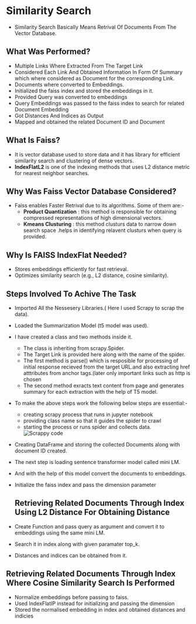 # Similarity Search
- Similarity Search Basically Means Retrival Of Documents From The Vector Database.

## What Was Performed?
- Multiple Links Where Extracted From The Target Link
- Considered Each Link And Obtained Information In Form Of Summary which where considered as Document for the corresponding Link.
- Documents where converted to Embeddings.
- Initialized the faiss index and stored the embeddings in it.
- Provided Query was converted to embeddings
- Query Embeddings was passed to the faiss index to search for related Document Embedding
- Got Distances And Indices as Output 
- Mapped and obtained the related Document ID and Document

## What Is Faiss?
- It is vector database used to store data and it has library for efficient similarity search and clustering of dense vectors.
- **IndexFlatL2** is one of the indexing methods that uses  L2 distance metric for nearest neighbor searches.


## Why Was Faiss Vector Database Considered?
- Faiss enables Faster Retrival due to its algorithms. Some of them are:-
  -  **Product Quantization** : this method is responsible for obtaining compressed representations of high dimensional vectors.
  -  **Kmeans Clusturing** : this method clusturs data to narrow down search space .helps in identifying relavent clusturs when query is provided.
 
## Why Is FAISS IndexFlat Needed?
- Stores embeddings efficiently for fast retrieval.
- Optimizes similarity search (e.g., L2 distance, cosine similarity).

## Steps Involved To Achive The Task
- Imported All the Nessesery Libraries.( Here I used Scrapy to scrap the data).

- Loaded the Summarization Model (t5 model was used).
- I have created a class  and two methods inside it.
   - The class is inheriting from scrapy.Spider.
   - The Target Link is provided here along with the name of the spider.
   - The first method is parse() which is resposible for processing of initial response recieved from the target URL.and also extracting href atttributes from anchor tags.(later only important links such as http is chosen 
   - The second method exracts text content from page and generates summary for each extraction with the help of T5 model.
- To make the above steps work the following below steps are essential:-
  - creating scrapy process that runs in jupyter notebook
  - providing class name so that it guides the spider to crawl
  - starting the process or runs spider and collects data.
    ![Scrappy code]("C:\Users\SHASHANK_\Pictures\scrappy.png")
    
- Creating DataFrame and storing the collected Documents along with document ID created.
- The next step is loading sentence transformer  model called mini LM.    
- And with the help of this model convert the documents to embeddings.
- Initialize the faiss index and pass the dimension parameter

  ## Retrieving Related Documents Through Index Using L2 Distance For Obtaining Distance
-  Create Function and pass query as argument and  convert it to embeddings using the same mini LM.
-  Search it in index along with given paramater top_k.
-  Distances and indices can be obtained from it.
## Retrieving Related Documents Through Index Where Cosine Similarity Search Is Performed
- Normalize embeddings before passing to faiss.
- Used IndexFlatIP instead for initializing and passing the dimension
- Stored the normalised embedding in index and obtained distances and indicies


